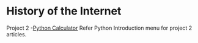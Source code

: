 # History of the Internet
Project 2 -[Python Calculator](https://anujaku.github.io/internethistory/public_html/index.html)
Refer Python Introduction menu for project 2 articles.